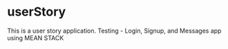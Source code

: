 # userStory
This is a user story application. Testing - Login, Signup, and Messages app using MEAN STACK
